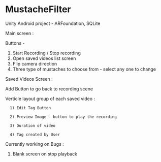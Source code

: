 # MustacheFilter
Unity Android project - ARFoundation, SQLite


Main screen :

  Buttons - 
  1) Start Recording / Stop recording
  2) Open saved videos list screen
  3) Flip camera direction
  4) Three type of mustaches to choose from - select any one to change

Saved Videos Screen :

  Add Button to go back to recording scene
  
  Verticle layout group of each saved video :
  
      1) Edit Tag Button
      
      2) Preview Image - button to play the recording
      
      3) Duration of video
      
      4) Tag created by User
    
    
Currently working on Bugs :
1) Blank screen on stop playback





